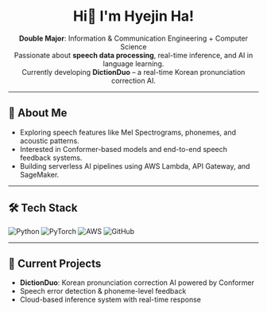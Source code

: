 <h1 align="center">Hi👋 I'm Hyejin Ha!</h1>

<p align="center">
  <strong>Double Major</strong>: Information & Communication Engineering + Computer Science <br>
  Passionate about <strong>speech data processing</strong>, real-time inference, and AI in language learning.<br>
  Currently developing <strong>DictionDuo</strong> – a real-time Korean pronunciation correction AI.
</p>

---

## 🌟 About Me

- Exploring speech features like Mel Spectrograms, phonemes, and acoustic patterns.
- Interested in Conformer-based models and end-to-end speech feedback systems.
- Building serverless AI pipelines using AWS Lambda, API Gateway, and SageMaker.

---

## 🛠 Tech Stack

![Python](https://img.shields.io/badge/Python-3670A0?style=flat&logo=python&logoColor=white)
![PyTorch](https://img.shields.io/badge/PyTorch-EE4C2C?style=flat&logo=pytorch&logoColor=white)
![AWS](https://img.shields.io/badge/AWS-232F3E?style=flat&logo=amazon-aws&logoColor=white)
![GitHub](https://img.shields.io/badge/GitHub-181717?style=flat&logo=github&logoColor=white)

---

## 🌱 Current Projects

- **DictionDuo**: Korean pronunciation correction AI powered by Conformer
- Speech error detection & phoneme-level feedback
- Cloud-based inference system with real-time response
